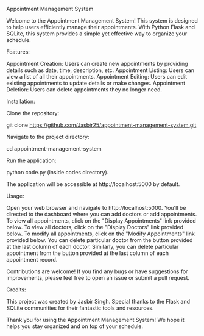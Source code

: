 Appointment Management System

Welcome to the Appointment Management System! This system is designed to help users efficiently manage their appointments. With Python Flask and SQLite, this system provides a simple yet effective way to organize your schedule.

Features:

Appointment Creation: Users can create new appointments by providing details such as date, time, description, etc.
Appointment Listing: Users can view a list of all their appointments.
Appointment Editing: Users can edit existing appointments to update details or make changes.
Appointment Deletion: Users can delete appointments they no longer need.

Installation:

Clone the repository:

git clone https://github.com/Jasbir25/appointment-management-system.git

Navigate to the project directory:

cd appointment-management-system

Run the application:

python code.py (inside codes directory).

The application will be accessible at http://localhost:5000 by default.

Usage:

Open your web browser and navigate to http://localhost:5000.
You'll be directed to the dashboard where you can add doctors or add appointments.
To view all appointments, click on the "Display Appointments" link provided below.
To view all doctors, click on the "Display Doctors" link provided below.
To modify all appointments, click on the "Modify Appointments" link provided below.
You can delete particular doctor from the button provided at the last column of each doctor.
Similarly, you can delete particular appointment from the button provided at the last column of each appointment record.

Contributions are welcome! If you find any bugs or have suggestions for improvements, please feel free to open an issue or submit a pull request.

Credits:

This project was created by Jasbir Singh. Special thanks to the Flask and SQLite communities for their fantastic tools and resources.

Thank you for using the Appointment Management System! We hope it helps you stay organized and on top of your schedule.
